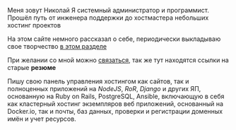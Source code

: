 Меня зовут Николай
Я системный администратор и программист. Прошёл путь от инженера поддержки до хостмастера
небольших хостинг проектов

На этом сайте немного рассказал о себе, периодически выкладываю свое творчество [в этом разделе](/ru/stories/)

При желании со мной можно [связаться](/ru/contact.html), так же тут находятся ссылки на старые **резюме**

Пишу свою панель управления хостингом как сайтов, так и полноценных приложений на
_NodeJS_, _RoR_, _Django_ и других ЯП, основанную на Ruby on Rails, PostgreSQL, Ansible,
включающую в себя как кластерный хостинг экземпляров веб приложений, основанный на Docker.io, так и почты,
баз данных, проверки и регистрации доменных имён и учет ресурсов.
